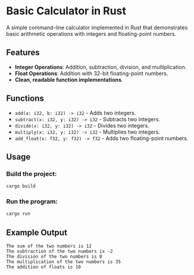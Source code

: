 # Basic Calculator in Rust

A simple command-line calculator implemented in Rust that demonstrates basic arithmetic operations with integers and floating-point numbers.

## Features
- **Integer Operations**: Addition, subtraction, division, and multiplication.
- **Float Operations**: Addition with 32-bit floating-point numbers.
- **Clean, readable function implementations**.

## Functions
- `add(a: i32, b: i32) -> i32` - Adds two integers.
- `subtract(x: i32, y: i32) -> i32` - Subtracts two integers.
- `divide(x: i32, y: i32) -> i32` - Divides two integers.
- `multiply(x: i32, y: i32) -> i32` - Multiplies two integers.
- `add_float(x: f32, y: f32) -> f32` - Adds two floating-point numbers.

## Usage
### Build the project:
```bash
cargo build
```

### Run the program:
```bash
cargo run
```

## Example Output
```
The sum of the two numbers is 12
The subtraction of the two numbers is -2
The division of the two numbers is 0
The multiplication of the two numbers is 35
The addition of floats is 10
```

